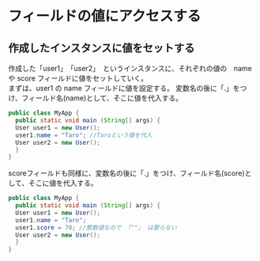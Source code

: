 # フィールドの値にアクセスする
## 作成したインスタンスに値をセットする  
作成した「user1」　「user2」　というインスタンスに、それぞれの値の　name や score フィールドに値をセットしていく。  
まずは、user1 の name フィールドに値を設定する。
変数名の後に「.」をつけ、フィールド名(name)として、そこに値を代入する。
```Java
public class MyApp {
  public static void main (String[] args) {
  User user1 = new User();
  user1.name = "Taro"; //Taroという値を代入
  User user2 = new User();
  }
}
```
scoreフィールドも同様に、変数名の後に「.」をつけ、フィールド名(score)として、そこに値を代入する。
```Java
public class MyApp {
  public static void main (String[] args) {
  User user1 = new User();
  user1.name = "Taro";
  user1.score = 70; //整数値なので 『""』 は要らない
  User user2 = new User();
  }
}
```
